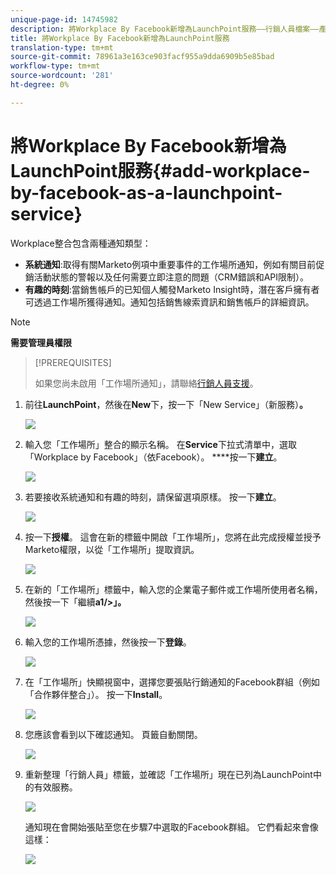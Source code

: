 ```yaml
---
unique-page-id: 14745982
description: 將Workplace By Facebook新增為LaunchPoint服務——行銷人員檔案——產品檔案
title: 將Workplace By Facebook新增為LaunchPoint服務
translation-type: tm+mt
source-git-commit: 78961a3e163ce903facf955a9dda6909b5e85bad
workflow-type: tm+mt
source-wordcount: '281'
ht-degree: 0%

---
```



# 將Workplace By Facebook新增為LaunchPoint服務{#add-workplace-by-facebook-as-a-launchpoint-service}

Workplace整合包含兩種通知類型：

* **系統通知**:取得有關Marketo例項中重要事件的工作場所通知，例如有關目前促銷活動狀態的警報以及任何需要立即注意的問題（CRM錯誤和API限制）。
* **有趣的時刻**:當銷售帳戶的已知個人觸發Marketo Insight時，潛在客戶擁有者可透過工作場所獲得通知。通知包括銷售線索資訊和銷售帳戶的詳細資訊。

>[!NOTE]
>
>**需要管理員權限**

>[!PREREQUISITES]
>
>如果您尚未啟用「工作場所通知」，請聯絡[行銷人員支援](https://nation.marketo.com/t5/Support/ct-p/Support)。

1. 前往&#x200B;**LaunchPoint**，然後在&#x200B;**New**&#x200B;下，按一下「New Service」（新服務）**。**

   ![](assets/image2017-11-27-14-3a13-3a18-1.png)

1. 輸入您「工作場所」整合的顯示名稱。 在&#x200B;**Service**&#x200B;下拉式清單中，選取「Workplace by Facebook」（依Facebook）。 ****&#x200B;按一下&#x200B;**建立**。

   ![](assets/newservice.png)

1. 若要接收系統通知和有趣的時刻，請保留選項原樣。 按一下&#x200B;**建立**。

   ![](assets/create.png)

1. 按一下&#x200B;**授權**。 這會在新的標籤中開啟「工作場所」，您將在此完成授權並授予Marketo權限，以從「工作場所」提取資訊。

   ![](assets/authorize.png)

1. 在新的「工作場所」標籤中，輸入您的企業電子郵件或工作場所使用者名稱，然後按一下「繼續&#x200B;**a1/>」。**

   ![](assets/workplacelogin.png)

1. 輸入您的工作場所憑據，然後按一下&#x200B;**登錄**。

   ![](assets/workplacelogininfo.png)

1. 在「工作場所」快顯視窗中，選擇您要張貼行銷通知的Facebook群組（例如「合作夥伴整合」）。 按一下&#x200B;**Install**。

   ![](assets/installmarketo.png)

1. 您應該會看到以下確認通知。 頁籤自動關閉。

   ![](assets/success.png)

1. 重新整理「行銷人員」標籤，並確認「工作場所」現在已列為LaunchPoint中的有效服務。

   ![](assets/confirm.png)

   通知現在會開始張貼至您在步驟7中選取的Facebook群組。 它們看起來會像這樣：

   ![](assets/example.png)
